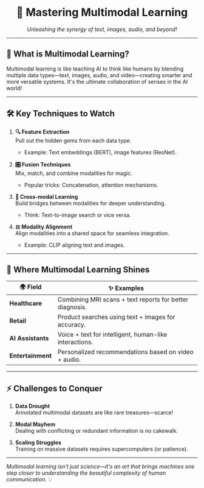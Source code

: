 <div align="center">

# 🌟 Mastering Multimodal Learning  
*Unleashing the synergy of text, images, audio, and beyond!*

</div>

---

## 🎯 **What is Multimodal Learning?**  
Multimodal learning is like teaching AI to think like humans by blending multiple data types—text, images, audio, and video—creating smarter and more versatile systems. It's the ultimate collaboration of senses in the AI world!  

---

## 🛠️ **Key Techniques to Watch**  

1. **🔍 Feature Extraction**  
   Pull out the hidden gems from each data type.  
   - Example: Text embeddings (BERT), image features (ResNet).  

2. **🎛️ Fusion Techniques**  
   Mix, match, and combine modalities for magic.  
   - Popular tricks: Concatenation, attention mechanisms.  

3. **🌉 Cross-modal Learning**  
   Build bridges between modalities for deeper understanding.  
   - Think: Text-to-image search or vice versa.  

4. **⚖️ Modality Alignment**  
   Align modalities into a shared space for seamless integration.  
   - Example: CLIP aligning text and images.  

---

## 🚀 **Where Multimodal Learning Shines**  

| 🌍 **Field**       | ✨ **Examples**                                       |  
|-------------------|-----------------------------------------------------|  
| **Healthcare**    | Combining MRI scans + text reports for better diagnosis. |  
| **Retail**        | Product searches using text + images for accuracy.   |  
| **AI Assistants** | Voice + text for intelligent, human-like interactions. |  
| **Entertainment** | Personalized recommendations based on video + audio. |  

---

## ⚡ **Challenges to Conquer**  

1. **Data Drought**  
   Annotated multimodal datasets are like rare treasures—scarce!  

2. **Modal Mayhem**  
   Dealing with conflicting or redundant information is no cakewalk.  

3. **Scaling Struggles**  
   Training on massive datasets requires supercomputers (or patience).  

---

*Multimodal learning isn't just science—it's an art that brings machines one step closer to understanding the beautiful complexity of human communication.* 💡  
